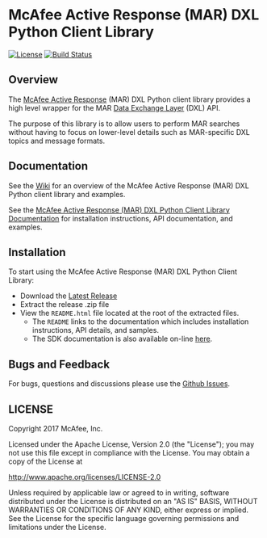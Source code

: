 # McAfee Active Response (MAR) DXL Python Client Library
[![License](https://img.shields.io/badge/License-Apache%202.0-blue.svg)](https://opensource.org/licenses/Apache-2.0)
[![Build Status](https://travis-ci.org/opendxl/opendxl-mar-client-python.png?branch=master)](https://travis-ci.org/opendxl/opendxl-mar-client-python)

## Overview

The [McAfee Active Response](http://www.mcafee.com/us/products/endpoint-threat-defense-response.aspx) (MAR) DXL Python
client library provides a high level wrapper for the MAR [Data Exchange Layer](http://www.mcafee.com/us/solutions/data-exchange-layer.aspx)
(DXL) API.

The purpose of this library is to allow users to perform MAR searches without having to focus
on lower-level details such as MAR-specific DXL topics and message formats.

## Documentation

See the [Wiki](https://github.com/opendxl/opendxl-mar-client-python/wiki) for an overview of the McAfee Active Response (MAR) DXL Python client library and examples.

See the [McAfee Active Response (MAR) DXL Python Client Library Documentation](https://opendxl.github.io/opendxl-mar-client-python/pydoc) for
installation instructions, API documentation, and examples.

## Installation

To start using the McAfee Active Response (MAR) DXL Python Client Library:

* Download the [Latest Release](https://github.com/opendxl/opendxl-mar-client-python/releases/latest)
* Extract the release .zip file
* View the `README.html` file located at the root of the extracted files.
  * The `README` links to the documentation which includes installation instructions, API details, and samples.
  * The SDK documentation is also available on-line [here](https://opendxl.github.io/opendxl-mar-client-python/pydoc).

## Bugs and Feedback

For bugs, questions and discussions please use the [Github Issues](https://github.com/opendxl/opendxl-mar-client-python/issues).

## LICENSE

Copyright 2017 McAfee, Inc.

Licensed under the Apache License, Version 2.0 (the "License"); you may not use this file except in compliance with the License. You may obtain a copy of the License at

http://www.apache.org/licenses/LICENSE-2.0

Unless required by applicable law or agreed to in writing, software distributed under the License is distributed on an "AS IS" BASIS, WITHOUT WARRANTIES OR CONDITIONS OF ANY KIND, either express or implied. See the License for the specific language governing permissions and limitations under the License. 
